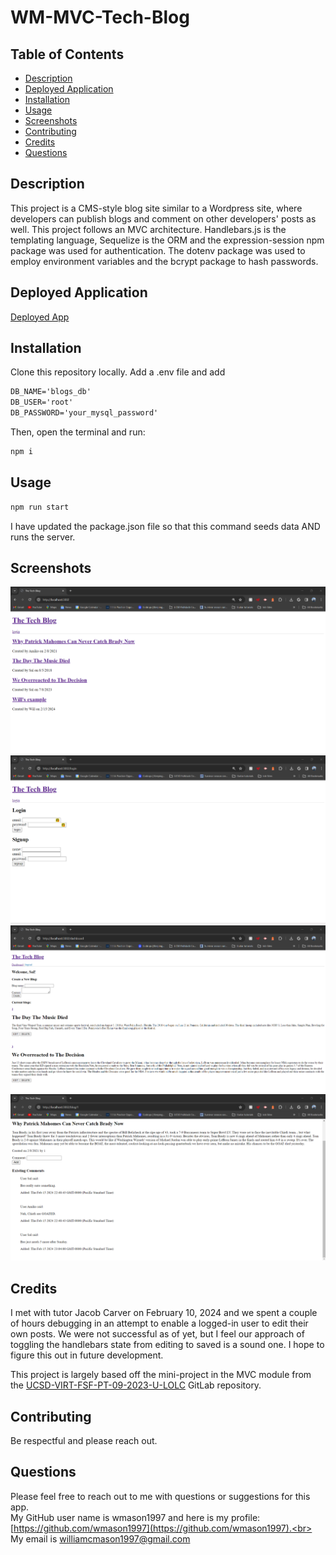 # WM-MVC-Tech-Blog

## Table of Contents
* [Description](#description)
* [Deployed Application](#deployed-application)
* [Installation](#installation-instructions)
* [Usage](#usage-instructions)
* [Screenshots](#screenshots)
* [Contributing](#contribution-guidelines)
* [Credits](#credits)
* [Questions](#questions)

## Description <a name="description"></a> 
This project is a CMS-style blog site similar to a Wordpress site, where developers can publish blogs and comment on other developers' posts as well. This project follows an MVC architecture. Handlebars.js is the templating language, Sequelize is the ORM and the expression-session npm package was used for authentication. The dotenv package was used to employ environment variables and the bcrypt package to hash passwords.

## Deployed Application <a name="deployed-application"></a>
[Deployed App]()

## Installation <a name="installation-instructions"></a>
Clone this repository locally. Add a .env file and add
```md
DB_NAME='blogs_db'
DB_USER='root'
DB_PASSWORD='your_mysql_password'
```

Then, open the terminal and run:
```md
npm i
```

## Usage <a name="usage-instructions"></a>
```md
npm run start
```

I have updated the package.json file so that this command seeds data AND runs the server.

## Screenshots <a name="screenshots"></a>
![Landing Page](/assets/images/MVC-Tech-Blog-Screenshot-1.png)
![Login Page](/assets/images/MVC-Tech-Blog-Screenshot-2.png)
![Dashboard](/assets/images/MVC-Tech-Blog-Screenshot-3.png)
![Individual Blog Page](/assets/images/MVC-Tech-Blog-Screenshot-4.png)

## Credits <a name = "credits"></a>
I met with tutor Jacob Carver on February 10, 2024 and we spent a couple of hours debugging in an attempt to enable a logged-in user to edit their own posts. We were not successful as of yet, but I feel our approach of toggling the handlebars state from editing to saved is a sound one. I hope to figure this out in future development.

This project is largely based off the mini-project in the MVC module from the [UCSD-VIRT-FSF-PT-09-2023-U-LOLC](https://git.bootcampcontent.com/University-of-California---San-Diego/UCSD-VIRT-FSF-PT-09-2023-U-LOLC) GitLab repository.

## Contributing <a name="contribution-guidelines"></a>
Be respectful and please reach out.

## Questions
Please feel free to reach out to me with questions or suggestions for this app.<br>
My GitHub user name is wmason1997 and here is my profile: [https://github.com/wmason1997](https://github.com/wmason1997).<br>
My email is williamcmason1997@gmail.com